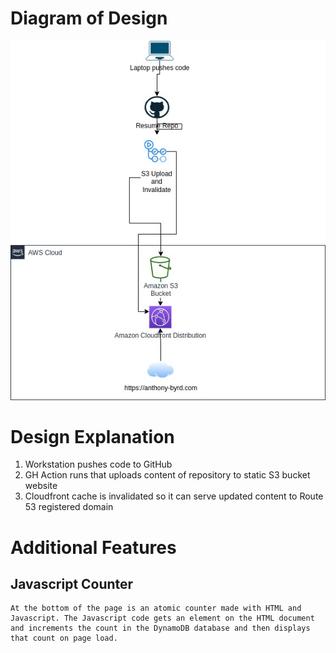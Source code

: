 # Diagram of Design
![Diagram of website design](./media/anthony-byrd-resume.jpg)
# Design Explanation
1. Workstation pushes code to GitHub
2. GH Action runs that uploads content of repository to static S3 bucket website
3. Cloudfront cache is invalidated so it can serve updated content to Route 53 registered domain


# Additional Features

## Javascript Counter
    At the bottom of the page is an atomic counter made with HTML and Javascript. The Javascript code gets an element on the HTML document and increments the count in the DynamoDB database and then displays that count on page load. 


